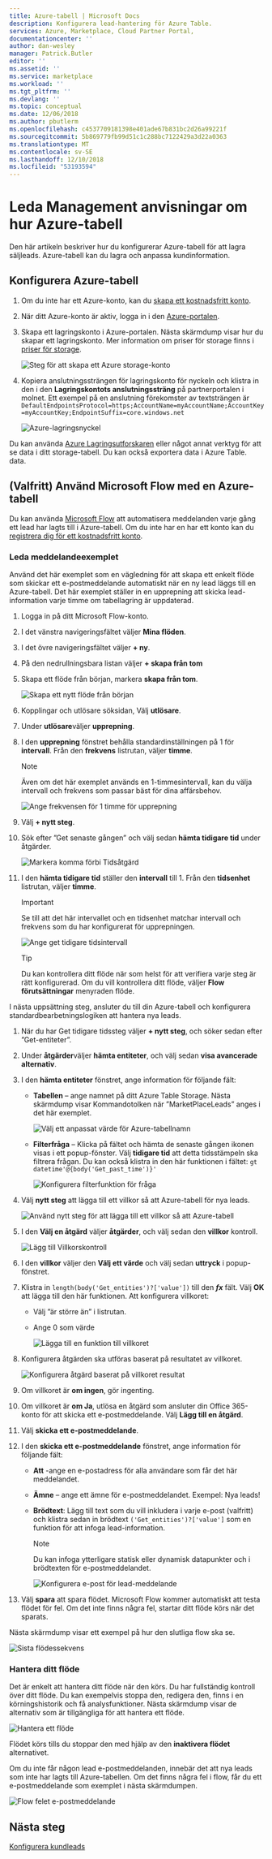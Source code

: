 ```yaml
---
title: Azure-tabell | Microsoft Docs
description: Konfigurera lead-hantering för Azure Table.
services: Azure, Marketplace, Cloud Partner Portal,
documentationcenter: ''
author: dan-wesley
manager: Patrick.Butler
editor: ''
ms.assetid: ''
ms.service: marketplace
ms.workload: ''
ms.tgt_pltfrm: ''
ms.devlang: ''
ms.topic: conceptual
ms.date: 12/06/2018
ms.author: pbutlerm
ms.openlocfilehash: c4537709181398e401ade67b831bc2d26a99221f
ms.sourcegitcommit: 5b869779fb99d51c1c288bc7122429a3d22a0363
ms.translationtype: MT
ms.contentlocale: sv-SE
ms.lasthandoff: 12/10/2018
ms.locfileid: "53193594"
---
```

# <a name="lead-management-instructions-for-azure-table"></a>Leda Management anvisningar om hur Azure-tabell

Den här artikeln beskriver hur du konfigurerar Azure-tabell för att lagra säljleads. Azure-tabell kan du lagra och anpassa kundinformation.

## <a name="to-configure-azure-table"></a>Konfigurera Azure-tabell

1.  Om du inte har ett Azure-konto, kan du [skapa ett kostnadsfritt konto](https://azure.microsoft.com/pricing/free-trial/).

2.  När ditt Azure-konto är aktiv, logga in i den [Azure-portalen](https://portal.azure.com).
3.  Skapa ett lagringskonto i Azure-portalen. Nästa skärmdump visar hur du skapar ett lagringskonto. Mer information om priser för storage finns i [priser för storage](https://azure.microsoft.com/pricing/details/storage/).

    ![Steg för att skapa ett Azure storage-konto](./media/cloud-partner-portal-lead-management-instructions-azure-table/azurestoragecreate.png)

4.  Kopiera anslutningssträngen för lagringskonto för nyckeln och klistra in den i den **Lagringskontots anslutningssträng** på partnerportalen i molnet. Ett exempel på en anslutning förekomster av textsträngen är `DefaultEndpointsProtocol=https;AccountName=myAccountName;AccountKey=myAccountKey;EndpointSuffix=core.windows.net `
    
    ![Azure-lagringsnyckel](./media/cloud-partner-portal-lead-management-instructions-azure-table/azurestoragekeys.png)

Du kan använda [Azure Lagringsutforskaren](http://azurestorageexplorer.codeplex.com/) eller något annat verktyg för att se data i ditt storage-tabell. Du kan också exportera data i Azure Table.
data.

## <a name="optional-use-microsoft-flow-with-an-azure-table"></a>**(Valfritt)**  Använd Microsoft Flow med en Azure-tabell

Du kan använda [Microsoft Flow](https://docs.microsoft.com/flow/) att automatisera meddelanden varje gång ett lead har lagts till i Azure-tabell. Om du inte har en har ett konto kan du [registrera dig för ett kostnadsfritt konto](https://flow.microsoft.com/).

### <a name="lead-notification-example"></a>Leda meddelandeexemplet

Använd det här exemplet som en vägledning för att skapa ett enkelt flöde som skickar ett e-postmeddelande automatiskt när en ny lead läggs till en Azure-tabell. Det här exemplet ställer in en upprepning att skicka lead-information varje timme om tabellagring är uppdaterad.

1. Logga in på ditt Microsoft Flow-konto.
2. I det vänstra navigeringsfältet väljer **Mina flöden**.
3. I det övre navigeringsfältet väljer **+ ny**.  
4. På den nedrullningsbara listan väljer **+ skapa från tom**
5. Skapa ett flöde från början, markera **skapa från tom**.

   ![Skapa ett nytt flöde från början](./media/cloud-partner-portal-lead-management-instructions-azure-table/msflow-create-from-blank.png)

6. Kopplingar och utlösare söksidan, Välj **utlösare**.
7. Under **utlösare**väljer **upprepning**.
8. I den **upprepning** fönstret behålla standardinställningen på 1 för **intervall**. Från den **frekvens** listrutan, väljer **timme**.

   >[!NOTE] 
   >Även om det här exemplet används en 1-timmesintervall, kan du välja intervall och frekvens som passar bäst för dina affärsbehov.

   ![Ange frekvensen för 1 timme för upprepning](./media/cloud-partner-portal-lead-management-instructions-azure-table/msflow-recurrence-dropdown.png)

9. Välj **+ nytt steg**.
10. Sök efter ”Get senaste gången” och välj sedan **hämta tidigare tid** under åtgärder. 

    ![Markera komma förbi Tidsåtgärd](./media/cloud-partner-portal-lead-management-instructions-azure-table/msflow-search-getpasttime.png)

11. I den **hämta tidigare tid** ställer den **intervall** till 1.  Från den **tidsenhet** listrutan, väljer **timme**.
    >[!IMPORTANT] 
    >Se till att det här intervallet och en tidsenhet matchar intervall och frekvens som du har konfigurerat för upprepningen.

    ![Ange get tidigare tidsintervall](./media/cloud-partner-portal-lead-management-instructions-azure-table/msflow-getpast-time.png)

    >[!TIP] 
    >Du kan kontrollera ditt flöde när som helst för att verifiera varje steg är rätt konfigurerad. Om du vill kontrollera ditt flöde, väljer **Flow förutsättningar** menyraden flöde.

I nästa uppsättning steg, ansluter du till din Azure-tabell och konfigurera standardbearbetningslogiken att hantera nya leads.

1. När du har Get tidigare tidssteg väljer **+ nytt steg**, och söker sedan efter ”Get-entiteter”.
2. Under **åtgärder**väljer **hämta entiteter**, och välj sedan **visa avancerade alternativ**.
3. I den **hämta entiteter** fönstret, ange information för följande fält:

   - **Tabellen** – ange namnet på ditt Azure Table Storage. Nästa skärmdump visar Kommandotolken när ”MarketPlaceLeads” anges i det här exemplet. 

     ![Välj ett anpassat värde för Azure-tabellnamn](./media/cloud-partner-portal-lead-management-instructions-azure-table/msflow-getentities-table-name.png)

   - **Filterfråga** – Klicka på fältet och hämta de senaste gången ikonen visas i ett popup-fönster. Välj **tidigare tid** att detta tidsstämpeln ska filtrera frågan. Du kan också klistra in den här funktionen i fältet: `gt datetime'@{body('Get_past_time')}'`

     ![Konfigurera filterfunktion för fråga](./media/cloud-partner-portal-lead-management-instructions-azure-table/msflow-getentities-filterquery.png)

4. Välj **nytt steg** att lägga till ett villkor så att Azure-tabell för nya leads.

   ![Använd nytt steg för att lägga till ett villkor så att Azure-tabell](./media/cloud-partner-portal-lead-management-instructions-azure-table/msflow-add-filterquery-new-step.png)

5. I den **Välj en åtgärd** väljer **åtgärder**, och välj sedan den **villkor** kontroll.

     ![Lägg till Villkorskontroll](./media/cloud-partner-portal-lead-management-instructions-azure-table/msflow-action-condition-control.png)

6. I den **villkor** väljer den **Välj ett värde** och välj sedan **uttryck** i popup-fönstret.
7. Klistra in `length(body('Get_entities')?['value'])` till den ***fx*** fält. Välj **OK** att lägga till den här funktionen. Att konfigurera villkoret:

   - Välj ”är större än” i listrutan.
   - Ange 0 som värde 

     ![Lägga till en funktion till villkoret](./media/cloud-partner-portal-lead-management-instructions-azure-table/msflow-condition-fx0.png)

8. Konfigurera åtgärden ska utföras baserat på resultatet av villkoret.

     ![Konfigurera åtgärd baserat på villkoret resultat](./media/cloud-partner-portal-lead-management-instructions-azure-table/msflow-condition-pick-action.png)

9. Om villkoret är **om ingen**, gör ingenting. 
10. Om villkoret är **om Ja**, utlösa en åtgärd som ansluter din Office 365-konto för att skicka ett e-postmeddelande. Välj **Lägg till en åtgärd**.
11. Välj **skicka ett e-postmeddelande**. 
12. I den **skicka ett e-postmeddelande** fönstret, ange information för följande fält:

    - **Att** -ange en e-postadress för alla användare som får det här meddelandet.
    - **Ämne** – ange ett ämne för e-postmeddelandet. Exempel: Nya leads!
    - **Brödtext**:   Lägg till text som du vill inkludera i varje e-post (valfritt) och klistra sedan in brödtext `('Get_entities')?['value']` som en funktion för att infoga lead-information.

      >[!NOTE] 
      >Du kan infoga ytterligare statisk eller dynamisk datapunkter och i brödtexten för e-postmeddelandet.

       ![Konfigurera e-post för lead-meddelande](./media/cloud-partner-portal-lead-management-instructions-azure-table/msflow-emailbody-fx.png)

13. Välj **spara** att spara flödet. Microsoft Flow kommer automatiskt att testa flödet för fel. Om det inte finns några fel, startar ditt flöde körs när det sparats.

Nästa skärmdump visar ett exempel på hur den slutliga flow ska se.

 ![Sista flödessekvens](./media/cloud-partner-portal-lead-management-instructions-azure-table/msflow-end-to-end.png)

### <a name="managing-your-flow"></a>Hantera ditt flöde

Det är enkelt att hantera ditt flöde när den körs.  Du har fullständig kontroll över ditt flöde. Du kan exempelvis stoppa den, redigera den, finns i en körningshistorik och få analysfunktioner. Nästa skärmdump visar de alternativ som är tillgängliga för att hantera ett flöde. 

 ![Hantera ett flöde](./media/cloud-partner-portal-lead-management-instructions-azure-table/msflow-manage-completed.png)

Flödet körs tills du stoppar den med hjälp av den **inaktivera flödet** alternativet.

Om du inte får någon lead e-postmeddelanden, innebär det att nya leads som inte har lagts till Azure-tabellen. Om det finns några fel i flow, får du ett e-postmeddelande som exemplet i nästa skärmdumpen.

 ![Flow felet e-postmeddelande](./media/cloud-partner-portal-lead-management-instructions-azure-table/msflow-failure-note.png)

## <a name="next-steps"></a>Nästa steg

[Konfigurera kundleads](https://docs.microsoft.com/azure/marketplace/cloud-partner-portal-orig/cloud-partner-portal-get-customer-leads)